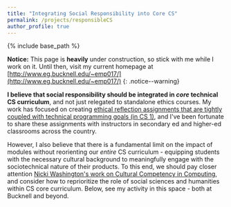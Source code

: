 ```yaml
---
title: "Integrating Social Responsibility into Core CS"
permalink: /projects/responsibleCS
author_profile: true
---
```


<link rel="stylesheet" href="{{ base_path }}/assets/css/pubstyle.css">
{% include base_path %}
<script src="{{ base_path }}/assets/js/ethicSettings.js"></script>
<script src="{{ base_path }}/assets/js/listpubs.js"></script>


**Notice:** This page is **heavily** under construction, so stick with me while I work on it. Until then, visit my current homepage at [http://www.eg.bucknell.edu/~emp017/](http://www.eg.bucknell.edu/~emp017/)
{: .notice--warning}

**I believe that social responsibility should be integrated in _core_ technical CS curriculum**, and not just relegated to standalone ethics courses. My work has focused on creating [ethical reflection assignments that are tightly coupled with technical programming goals (in CS 1)](https://ethicalcs.github.io/), and I've been fortunate to share these assignments with instructors in secondary ed and higher-ed classrooms across the country.  

However, I also believe that there is a fundamental limit on the impact of modules without reorienting our _entire_ CS curriculum - equipping students with the necessary cultural background to meaningfully engage with the sociotechnical nature of their products. To this end, we should pay closer attention [Nicki Washington's work on Cultural Competency in Computing](https://identity.cs.duke.edu/), and consider how to reprioritize the role of social sciences and humanities within CS core curriculum. Below, see my activity in this space - both at Bucknell and beyond. 

<div id="highlights"></div> 

<div id="publications"></div> 





